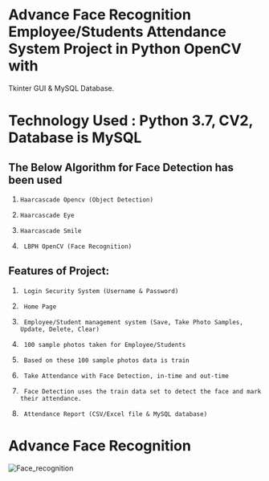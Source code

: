 # Advance Face Recognition Employee/Students Attendance System Project in Python OpenCV with
Tkinter GUI & MySQL Database. 

# Technology Used : Python 3.7, CV2, Database is MySQL
## The Below Algorithm for Face Detection has been used

1.     Haarcascade Opencv (Object Detection)

2.     Haarcascade Eye

3.     Haarcascade Smile

4.      LBPH OpenCV (Face Recognition)

## Features of Project:

1.      Login Security System (Username & Password)

2.      Home Page

3.      Employee/Student management system (Save, Take Photo Samples,    Update, Delete, Clear)

4.      100 sample photos taken for Employee/Students

5.      Based on these 100 sample photos data is train

6.      Take Attendance with Face Detection, in-time and out-time

7.      Face Detection uses the train data set to detect the face and mark their attendance.

8.      Attendance Report (CSV/Excel file & MySQL database)
   
# Advance Face Recognition
![Face_recognition](https://github.com/sandeepkmr088/face_recognition/assets/20681021/5dc7a3c4-343f-493e-b5ba-cade4c253e68)
